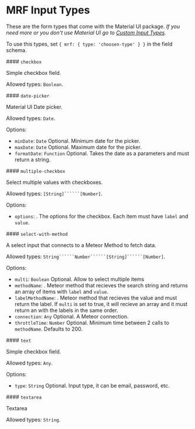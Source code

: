 # MRF Input Types

These are the form types that come with the Material UI package.
*If you need more or you don't use Material UI go to [Custom Input Types](https://github.com/nicolaslopezj/meteor-react-form#custom-input-types).*

To use this types, set ```{ mrf: { type: 'choosen-type' } }``` in the field schema.

#### ```checkbox```

Simple checkbox field.

Allowed types: ```Boolean```.

#### ```date-picker```

Material UI Date picker.

Allowed types: ```Date```.

Options:

- ```minDate```: ```Date``` Optional. Minimum date for the picker.
- ```maxDate```: ```Date``` Optional. Maximum date for the picker.
- ```formatDate```: ```Function``` Optional. Takes the date as a parameters and must return a string.

#### ```multiple-checkbox```

Select multiple values with checkboxes.

Allowed types: ```[String]``````[Number]```.

Options:

- ```options```: . The options for the checkbox. Each item must have ```label``` and ```value```.

#### ```select-with-method```

A select input that connects to a Meteor Method to fetch data.

Allowed types: ```String``````Number``````[String]``````[Number]```.

Options:

- ```multi```: ```Boolean``` Optional. Allow to select multiple items
- ```methodName```: . Meteor method that recieves the search string and returns an array of items with ```label``` and ```value```.
- ```labelMethodName```: . Meteor method that recieves the value and must return the label. If ```multi``` is set to true, it will recieve an array and it must return an with the labels in the same order.
- ```connection```: ```Any``` Optional. A Meteor connection.
- ```throttleTime```: ```Number``` Optional. Minimum time between 2 calls to ```methodName```. Defaults to 200.

#### ```text```

Simple checkbox field.

Allowed types: ```Any```.

Options:

- ```type```: ```String``` Optional. Input type, it can be email, password, etc.

#### ```textarea```

Textarea

Allowed types: ```String```.
